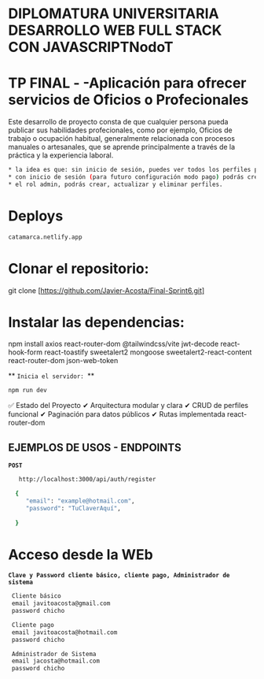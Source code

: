 
# DIPLOMATURA UNIVERSITARIA DESARROLLO WEB FULL STACK CON JAVASCRIPTNodoT

# TP FINAL - -Aplicación para ofrecer servicios de Oficios o Profecionales
Este desarrollo de proyecto consta de que cualquier persona pueda publicar sus habilidades profecionales, como por ejemplo, Oficios de trabajo o ocupación habitual, generalmente relacionada con procesos manuales o artesanales, que se aprende principalmente a través de la práctica y la experiencia laboral.

```bash
* la idea es que: sin inicio de sesión, puedes ver todos los perfiles publicados y su contacto. 
* con inicio de sesión (para futuro configuración modo pago) podrás crear perfiles y cargar tus datos
* el rol admin, podrás crear, actualizar y eliminar perfiles.
```
# Deploys

```bash
catamarca.netlify.app
```

# Clonar el repositorio:

git clone [https://github.com/Javier-Acosta/Final-Sprint6.git]

# Instalar las dependencias:

npm install axios react-router-dom @tailwindcss/vite jwt-decode react-hook-form react-toastify sweetalert2 mongoose sweetalert2-react-content react-router-dom json-web-token

**  `Inicia el servidor: `**


```bash
npm run dev
```





✅ Estado del Proyecto
✔ Arquitectura modular y clara
✔ CRUD de perfiles funcional
✔ Paginación para datos públicos
✔ Rutas implementada react-router-dom
 

## EJEMPLOS DE USOS - ENDPOINTS 
 

**`POST`**
```bash
   http://localhost:3000/api/auth/register
```

 ```bash
   {
      "email": "example@hotmail.com",
      "password": "TuClaverAquí",
      
   }
```
# Acceso desde la WEb 

**`Clave y Password cliente básico, cliente pago, Administrador de sistema`**

 ```bash
  Cliente básico
  email javitoacosta@gmail.com 
  password chicho
```
 ```bash
  Cliente pago
  email javitoacosta@hotmail.com
  password chicho
```
 ```bash
  Administrador de Sistema
  email jacosta@hotmail.com 
  password chicho
```

